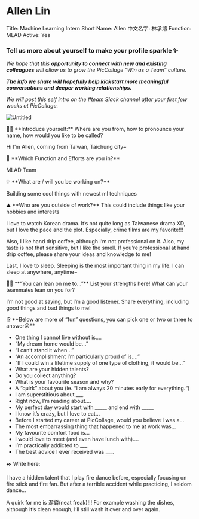 # Allen Lin

Title: Machine Learning Intern
Short Name: Allen
中文名字: 林承濬
Function: MLAD
Active: Yes

### Tell us more about yourself to make your profile sparkle ✨

*We hope that this **opportunity to connect with new and existing colleagues** will allow us to grow the PicCollage “Win as a Team” culture.* 

***The info we share will hopefully help kickstart more meaningful conversations and deeper working relationships.*** 

*We will post this self intro on the #team Slack channel after your first few weeks at PicCollage.* 

![Untitled](Allen%20Lin%20e5d05284a9014598bf19b31f3fbea496/Untitled.png)

<aside>
👋🏻 **Introduce yourself:** Where are you from, how to pronounce your name, how would you like to be called?

</aside>

Hi I’m Allen, coming from Taiwan, Taichung city~

<aside>
💼 **Which Function and Efforts are you in?**

</aside>

MLAD Team

<aside>
💡 **What are / will you be working on?**

</aside>

Building some cool things with newest ml techniques

<aside>
⛰️ **Who are you outside of work?** This could include things like your hobbies and interests

</aside>

I love to watch Korean drama. It’s not quite long as Taiwanese drama XD, but I love the pace and the plot. Especially, crime films are my favorite!!!

Also, I like hand drip coffee, although I’m not professional on it. Also, my taste is not that sensitive, but I like the smell. If you’re professional at hand drip coffee, please share your ideas and knowledge to me!

Last, I love to sleep. Sleeping is the most important thing in my life. I can sleep at anywhere, anytime~

<aside>
💪🏻 **“You can lean on me to…”** List your strengths here! What can your teammates lean on you for?

</aside>

I’m not good at saying, but I’m a good listener. Share everything, including good things and bad things to me!

<aside>
⁉️ **Below are more of “fun” questions, you can pick one or two or three to answer😛**

</aside>

- One thing I cannot live without is….
- “My dream home would be…”
- “I can’t stand it when…”
- “An accomplishment I’m particularly proud of is….”
- “If I could win a lifetime supply of one type of clothing, it would be…”
- What are your hidden talents?
- Do you collect anything?
- What is your favourite season and why?
- A “quirk” about you (ie. “I am always 20 minutes early for everything.“)
- I am superstitious about ___.
- Right now, I’m reading about….
- My perfect day would start with _____ and end with _____
- I know it’s crazy, but I love to eat…
- Before I started my career at PicCollage, would you believe I was a…
- The most embarrassing thing that happened to me at work was…
- My favourite comfort food is…
- I would love to meet (and even have lunch with)….
- I’m practically addicted to ___.
- The best advice I ever received was ___.

<aside>
✒️ Write here:

</aside>

I have a hidden talent that I play fire dance before, especially focusing on fire stick and fire fan. But after a terrible accident while practicing, I seldom dance…

A quirk for me is 潔癖(neat freak)!!! For example washing the dishes, although it’s clean enough, I’ll still wash it over and over again.